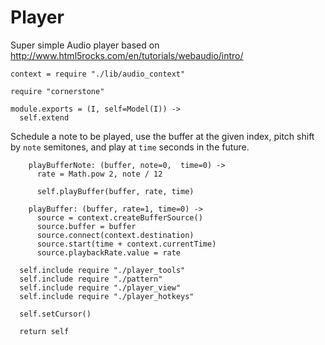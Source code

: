 Player
======

Super simple Audio player based on http://www.html5rocks.com/en/tutorials/webaudio/intro/

    context = require "./lib/audio_context"

    require "cornerstone"

    module.exports = (I, self=Model(I)) ->
      self.extend

Schedule a note to be played, use the buffer at the given index, pitch shift by
`note` semitones, and play at `time` seconds in the future.

        playBufferNote: (buffer, note=0,  time=0) ->
          rate = Math.pow 2, note / 12

          self.playBuffer(buffer, rate, time)

        playBuffer: (buffer, rate=1, time=0) ->
          source = context.createBufferSource()
          source.buffer = buffer
          source.connect(context.destination)
          source.start(time + context.currentTime)
          source.playbackRate.value = rate

      self.include require "./player_tools"
      self.include require "./pattern"
      self.include require "./player_view"
      self.include require "./player_hotkeys"

      self.setCursor()

      return self
